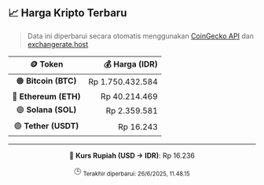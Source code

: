 

<!-- HARGA_KRIPTO -->
## 📈 Harga Kripto Terbaru

> Data ini diperbarui secara otomatis menggunakan [CoinGecko API](https://www.coingecko.com/) dan [exchangerate.host](https://exchangerate.host/)

<div align="center">

| 🪙 Token | 💰 Harga (IDR) |
|:------:|---------------:|
| 🟠 **Bitcoin (BTC)**   | Rp 1.750.432.584 |
| 🔵 **Ethereum (ETH)**  | Rp 40.214.469 |
| 🟣 **Solana (SOL)**    | Rp 2.359.581 |
| 🟢 **Tether (USDT)**   | Rp 16.243 |

---

💱 **Kurs Rupiah (USD → IDR)**: Rp 16.236

🕒 <sub>Terakhir diperbarui: 26/6/2025, 11.48.15</sub>

</div>
<!-- /HARGA_KRIPTO -->